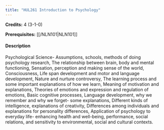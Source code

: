 ```yaml
---
title: "HUL261 Introduction to Psychology"
---
```

**Credits:** 4 (3-1-0)

**Prerequisites:** [[/NLN101|NLN101]]

#### Description
Psychological Science- Assumptions, schools, methods of doing psychology research, The relationship between brain, body and mental functioning, Sensation, perception and making sense of the world, Consciousness, Life span development and motor and language development, Nature and nurture controversy, The learning process and some important explanations of how we learn, Meaning of motivation and explanations, Theories of emotions and expression and regulation of emotions, Basic cognitive processes, Language development, why we remember and why we forget- some explanations, Different kinds of intelligence, explanations of creativity, Differences among individuals and explanations for personality differences, Application of psychology to everyday life- enhancing health and well-being, performance, social relations, and sensitivity to environmental, social and cultural contexts.